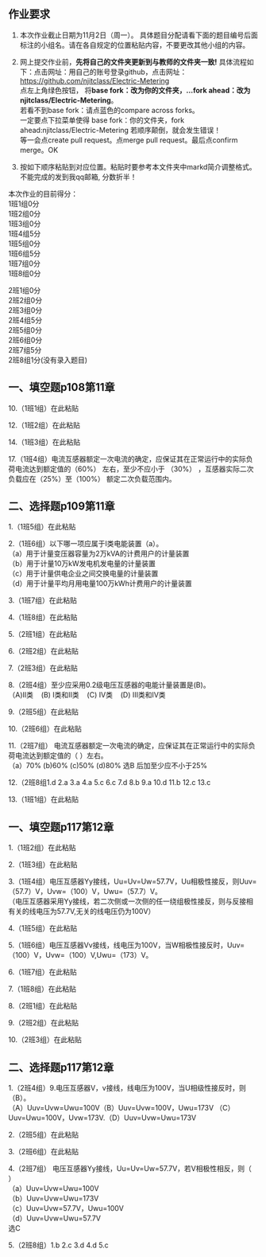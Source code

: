 ## 作业要求

1. 本次作业截止日期为11月2日（周一）。 具体题目分配请看下面的题目编号后面标注的小组名。请在各自规定的位置粘贴内容，不要更改其他小组的内容。 

2. 网上提交作业前，**先将自己的文件夹更新到与教师的文件夹一致!** 具体流程如下：点击网址：用自己的账号登录github，点击网址：https://github.com/njitclass/Electric-Metering  
点左上角绿色按钮，
将**base fork：改为你的文件夹，...fork ahead：改为njitclass/Electric-Metering**。   
若看不到base fork：请点蓝色的compare across forks。  
一定要点下拉菜单使得 base fork：你的文件夹，fork ahead:njitclass/Electric-Metering
若顺序颠倒，就会发生错误！  
等一会点create pull request。点merge pull request。最后点confirm merge。OK

3. 按如下顺序粘贴到对应位置。粘贴时要参考本文件夹中markd简介调整格式。不能完成的发到我qq邮箱, 分数折半！

本次作业的目前得分：  
1班1组0分  
1班2组0分  
1班3组0分  
1班4组5分  
1班5组0分  
1班6组5分  
1班7组0分  
1班8组0分 

2班1组0分  
2班2组0分  
2班3组0分  
2班4组5分  
2班5组0分  
2班6组0分  
2班7组5分  
2班8组1分(没有录入题目)

## 一、填空题p108第11章

10.（1班1组）在此粘贴

12.（1班2组）在此粘贴

14.（1班3组）在此粘贴

17.（1班4组）电流互感器额定一次电流的确定，应保证其在正常运行中的实际负荷电流达到额定值的（60%） 左右，至少不应小于 （30%） ，互感器实际二次负载应在（25%）至（100%） 额定二次负载范围内。

## 二、选择题p109第11章

1.（1班5组）在此粘贴

2.（1班6组）以下哪一项应属于I类电能装置（a）。  
（a）用于计量变压器容量为2万kVA的计费用户的计量装置  
（b）用于计量10万kW发电机发电量的计量装置  
（c）用于计量供电企业之间交换电量的计量装置  
（d）用于计量平均月用电量100万kWh计费用户的计量装置

3.（1班7组）在此粘贴

4.（1班8组）在此粘贴  

5.（2班1组）在此粘贴

6.（2班2组）在此粘贴

7.（2班3组）在此粘贴

8.（2班4组）至少应采用0.2级电压互感器的电能计量装置是(B)。  
  （A)Ⅱ类    (B) Ⅰ类和Ⅱ类    (C) Ⅳ类    (D) Ⅲ类和Ⅳ类

9.（2班5组）在此粘贴

10.（2班6组）在此粘贴

11.（2班7组）
电流互感器额定一次电流的确定，应保证其在正常运行中的实际负荷电流达到额定值的（ ）左右。  
（a）70%  (b)60%  (c)50%  (d)80%
选B 后加至少应不小于25%  

12.（2班8组1.d 2.a 3.a 4.a 5.c 6.c 7.d 8.b 9.a 10.d 11.b 12.c 13.c  

13.（1班1组）在此粘贴


## 一、填空题p117第12章

1.（1班2组）在此粘贴

2.（1班3组）在此粘贴

3.（1班4组）电压互感器Yy接线，Uu=Uv=Uw=57.7V，Uu相极性接反，则Uuv=（57.7）V，Uvw=（100）V，Uwu=（57.7）V。  
（电压互感器采用Yy接线，若二次侧或一次侧的任一绕组极性接反，则与反接相有关的线电压为57.7V,无关的线电压仍为100V）

4.（1班5组）在此粘贴

5.（1班6组）电压互感器Vv接线，线电压为100V，当W相极性接反时，Uuv=（100）V，Uvw=（100）V,Uwu=（173）V。 

6.（1班7组）在此粘贴

7.（1班8组）在此粘贴  

8.（2班1组）在此粘贴

9.（2班2组）在此粘贴  

10.（2班3组）在此粘贴




## 二、选择题p117第12章

1.（2班4组）9.电压互感器V，v接线，线电压为100V，当U相级性接反时，则（B）。  
（A）Uuv=Uvw=Uwu=100V（B）Uuv=Uvw=100V，Uwu=173V （C）Uuv=Uwu=100V，Uvw=173V.（D）Uuv=Uvw=Uwu=173V

2.（2班5组）在此粘贴

3.（2班6组）在此粘贴

4.（2班7组）
电压互感器Yy接线，Uu=Uv=Uw=57.7V，若V相极性相反，则（ ）  
（a）Uuv=Uvw=Uwu=100V  
（b）Uuv=Uvw=Uwu=173V  
（c）Uuv=Uvw=57.7V，Uwu=100V  
（d）Uuv=Uvw=Uwu=57.7V  
选C

5.（2班8组）1.b 2.c 3.d 4.d 5.c

